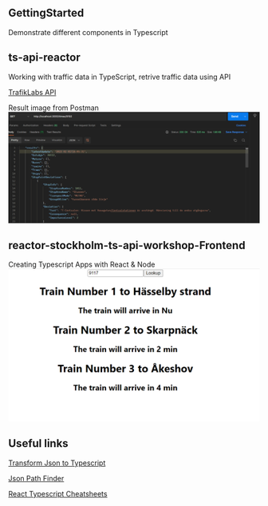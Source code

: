 ## GettingStarted
Demonstrate different components in Typescript

## ts-api-reactor
Working with traffic data in TypeScript, retrive traffic data using API

[TrafikLabs API](https://developer.trafiklab.se/)

Result image from Postman
![Result image](ts-api-reactor/screenshot/result_in_postman.png)

## reactor-stockholm-ts-api-workshop-Frontend
Creating Typescript Apps with React & Node
![Result image](reactor-stockholm-ts-api-workshop-Frontend/Screenshot/react_app.png)

## Useful links
[Transform Json to Typescript](https://transform.tools/json-to-typescript)

[Json Path Finder](https://jsonpathfinder.com/)

[React Typescript Cheatsheets](https://react-typescript-cheatsheet.netlify.app/)
